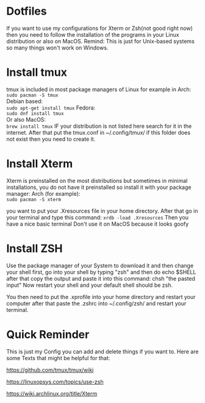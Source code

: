 # Dotfiles
If you want to use my configurations for Xterm or Zsh(not good right now) then you need to follow the installation of the programs in your Linux distribution or also on MacOS.
Remind: This is just for Unix-based systems so many things won't work on Windows.

# Install tmux
  tmux is included in most package managers of Linux for example in Arch:  
    `sudo pacman -S tmux`  
  Debian based:  
    `sudo apt-get install tmux`
  Fedora:  
    `sudo dnf install tmux`  
  Or also MacOS:  
    `brew install tmux`
  IF your distribution is not listed here search for it in the internet.
After that put the tmux.conf in ~/.config/tmux/ if this folder does not exist then you need to create it.
# Install Xterm
  Xterm is preinstalled on the most distributions but sometimes in minimal installations, you do not have it preinstalled so install it with your package manager:
    Arch (for example):  
      `sudo pacman -S xterm`
      
  you want to put your .Xresources file in your home directory. After that go in your terminal and type this command:
    `xrdb -load .Xresources`
  Then you have a nice basic terminal
  Don't use it on MacOS because it looks goofy
    
# Install ZSH
  Use the package manager of your System to download it and then change your shell 
  first, go into your shell by typing "zsh" and then do echo $SHELL after that copy the output and paste it into this command:
  chsh "the pasted input"
  Now restart your shell and your default shell should be zsh.

  You then need to put the .xprofile into your home directory and restart your computer after that paste the .zshrc into ~/.config/zsh/
  and restart your terminal.
  
# Quick Reminder
   This is just my Config you can add and delete things if you want to. 
   Here are some Texts that might be helpful for that:
   
   https://github.com/tmux/tmux/wiki
   
   https://linuxopsys.com/topics/use-zsh
   
   https://wiki.archlinux.org/title/Xterm
   
   
   
  
